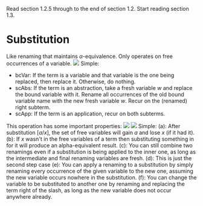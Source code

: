 Read section 1.2.5 through to the end of section 1.2. Start reading section 1.3.

# Substitution
Like renaming that maintains $\alpha$-equivalence. Only operates on free occurrences of a variable.
![](Pasted%20image%2020231010133809.png)
Simple: 
- bcVar: If the term is a variable and that variable is the one being replaced, then replace it. Otherwise, do nothing.
- scAbs: If the term is an abstraction, take a fresh variable $w$ and replace the bound variable with it. Rename all occurrences of the old bound variable name with the new fresh variable $w$. Recur on the (renamed) right subterm.
- scApp: If the term is an application, recur on both subterms.

This operation has some important properties:
![](Pasted%20image%2020231010134848.png)
![](Pasted%20image%2020231010134859.png)
Simple:
(a): After substitution $[a/x]$, the set of free variables will gain $a$ and lose $x$ (if it had it).
(b): If $x$ wasn't in the free variables of a term then substituting something in for it will produce an alpha-equivalent result.
(c): You can still combine two renamings even if a substitution is being applied to the inner one, as long as the intermediate and final renaming variables are fresh.
(d): This is just the second step case
(e): You can apply a renaming to a substitution by simply renaming every occurrence of the given variable to the new one, assuming the new variable occurs nowhere in the substitution.
(f): You can change the variable to be substituted to another one by renaming and replacing the term right of the slash, as long as the new variable does not occur anywhere already.
